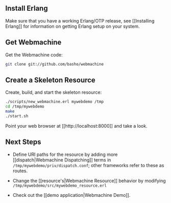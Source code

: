 ## Install Erlang

Make sure that you have a working Erlang/OTP release, see [[Installing
Erlang]] for information on getting Erlang setup on your system.

## Get Webmachine

Get the Webmachine code:

```bash
git clone git://github.com/basho/webmachine
```

## Create a Skeleton Resource

Create, build, and start the skeleton resource:

```bash
./scripts/new_webmachine.erl mywebdemo /tmp
cd /tmp/mywebdemo
make
./start.sh
```

Point your web browser at [[http://localhost:8000]] and take a look.

## Next Steps

* Define URI paths for the resource by adding more
  [[dispatch|Webmachine Dispatching]] terms in
  `/tmp/mywebdemo/priv/dispatch.conf`; other frameworks refer to these
  as routes.

* Change the [[resource's|Webmachine Resource]] behavior by modifying
  `/tmp/mywebdemo/src/mywebdemo_resource.erl`

* Check out the [[demo application|Webmachine Demo]].
